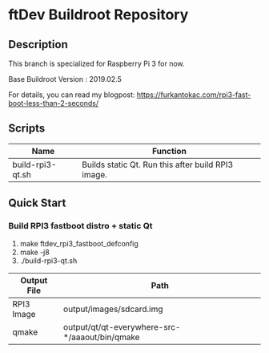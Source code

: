 # ftDev Buildroot Repository

## Description

This branch is specialized for Raspberry Pi 3 for now.

Base Buildroot Version  : 2019.02.5

For details, you can read my blogpost: https://furkantokac.com/rpi3-fast-boot-less-than-2-seconds/


## Scripts

Name             | Function
--               | --
build-rpi3-qt.sh | Builds static Qt. Run this after build RPI3 image.


## Quick Start

### Build RPI3 fastboot distro + static Qt

1. make ftdev_rpi3_fastboot_defconfig
2. make -j8
3. ./build-rpi3-qt.sh

Output File | Path
--          | --
RPI3 Image  | output/images/sdcard.img
qmake       | output/qt/qt-everywhere-src-*/aaaout/bin/qmake
